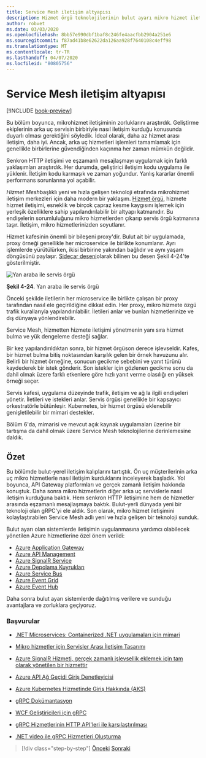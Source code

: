 ```yaml
---
title: Service Mesh iletişim altyapısı
description: Hizmet örgü teknolojilerinin bulut ayarı mikro hizmet iletişimini nasıl kolaylaştırdığını öğrenin
author: robvet
ms.date: 03/03/2020
ms.openlocfilehash: 8bb57e990dbf1baf8c246fe4aacfbb2904a251e6
ms.sourcegitcommit: f87ad41b8e62622da126aa928f7640108c4eff98
ms.translationtype: MT
ms.contentlocale: tr-TR
ms.lasthandoff: 04/07/2020
ms.locfileid: "80805756"
---
```

# <a name="service-mesh-communication-infrastructure"></a>Service Mesh iletişim altyapısı

[!INCLUDE [book-preview](../../../includes/book-preview.md)]

Bu bölüm boyunca, mikrohizmet iletişiminin zorluklarını araştırdık. Geliştirme ekiplerinin arka uç servisin birbiriyle nasıl iletişim kurduğu konusunda duyarlı olması gerektiğini söyledik. İdeal olarak, daha az hizmet arası iletişim, daha iyi. Ancak, arka uç hizmetleri işlemleri tamamlamak için genellikle birbirlerine güvendiğinden kaçınma her zaman mümkün değildir.

Senkron HTTP iletişimi ve eşzamanlı mesajlaşmayı uygulamak için farklı yaklaşımları araştırdık. Her durumda, geliştirici iletişim kodu uygulama ile yüklenir. İletişim kodu karmaşık ve zaman yoğundur. Yanlış kararlar önemli performans sorunlarına yol açabilir.

*Hizmet Mesh*başlıklı yeni ve hızla gelişen teknoloji etrafında mikrohizmet iletişim merkezleri için daha modern bir yaklaşım. [Hizmet örgü,](https://www.nginx.com/blog/what-is-a-service-mesh/) hizmete hizmet iletişimi, esneklik ve birçok çapraz kesme kaygısını işlemek için yerleşik özelliklere sahip yapılandırılabilir bir altyapı katmanıdır. Bu endişelerin sorumluluğunu mikro hizmetlerden çıkarıp servis örgü katmanına taşır. İletişim, mikro hizmetlerinizden soyutlanır.

Hizmet kafesinin önemli bir bileşeni proxy'dir. Bulut ait bir uygulamada, proxy örneği genellikle her microservice ile birlikte konumlanır. Ayrı işlemlerde yürütülürken, ikisi birbirine yakından bağlıdır ve aynı yaşam döngüsünü paylaşır. [Sidecar deseni](https://docs.microsoft.com/azure/architecture/patterns/sidecar)olarak bilinen bu desen Şekil 4-24'te gösterilmiştir.

![Yan araba ile servis örgü](./media/service-mesh-with-side-car.png)

**Şekil 4-24**. Yan araba ile servis örgü

Önceki şekilde iletilerin her microservice ile birlikte çalışan bir proxy tarafından nasıl ele geçirildiğine dikkat edin. Her proxy, mikro hizmete özgü trafik kurallarıyla yapılandırılabilir. İletileri anlar ve bunları hizmetlerinize ve dış dünyaya yönlendirebilir.

Service Mesh, hizmetten hizmete iletişimi yönetmenin yanı sıra hizmet bulma ve yük dengeleme desteği sağlar.

Bir kez yapılandırıldıktan sonra, bir hizmet örgüson derece işlevseldir. Kafes, bir hizmet bulma bitiş noktasından karşılık gelen bir örnek havuzunu alır. Belirli bir hizmet örneğine, sonucun gecikme sebebini ve yanıt türünü kaydederek bir istek gönderir. Son istekler için gözlenen gecikme sonu da dahil olmak üzere farklı etkenlere göre hızlı yanıt verme olasılığı en yüksek örneği seçer.

Servis kafesi, uygulama düzeyinde trafik, iletişim ve ağ la ilgili endişeleri yönetir. İletileri ve istekleri anlar. Servis örgüsi genellikle bir kapsayıcı orkestratörle bütünleşir. Kubernetes, bir hizmet örgüsü eklenebilir genişletilebilir bir mimari destekler.

Bölüm 6'da, mimarisi ve mevcut açık kaynak uygulamaları üzerine bir tartışma da dahil olmak üzere Service Mesh teknolojilerine derinlemesine daldık.

## <a name="summary"></a>Özet

Bu bölümde bulut-yerel iletişim kalıplarını tartıştık. Ön uç müşterilerinin arka uç mikro hizmetlerle nasıl iletişim kurduklarını inceleyerek başladık. Yol boyunca, API Gateway platformları ve gerçek zamanlı iletişim hakkında konuştuk. Daha sonra mikro hizmetlerin diğer arka uç servislerle nasıl iletişim kurduğuna baktık. Hem senkron HTTP iletişimine hem de hizmetler arasında eşzamanlı mesajlaşmaya baktık. Bulut-yerli dünyada yeni bir teknoloji olan gRPC'yi ele aldık. Son olarak, mikro hizmet iletişimini kolaylaştırabilen Service Mesh adlı yeni ve hızla gelişen bir teknoloji sunduk.

Bulut ayarı olan sistemlerde iletişimin uygulanmasına yardımcı olabilecek yönetilen Azure hizmetlerine özel önem verildi:

- [Azure Application Gateway](https://docs.microsoft.com/azure/application-gateway/overview)
- [Azure API Management](https://azure.microsoft.com/services/api-management/)
- [Azure SignalR Service](https://azure.microsoft.com/services/signalr-service/)
- [Azure Depolama Kuyrukları](https://docs.microsoft.com/azure/storage/queues/storage-queues-introduction)
- [Azure Service Bus](https://docs.microsoft.com/azure/service-bus-messaging/service-bus-messaging-overview)
- [Azure Event Grid](https://docs.microsoft.com/azure/event-grid/overview)
- [Azure Event Hub](https://azure.microsoft.com/services/event-hubs/)

Daha sonra bulut ayarı sistemlerde dağıtılmış verilere ve sunduğu avantajlara ve zorluklara geçiyoruz.

### <a name="references"></a>Başvurular

- [.NET Microservices: Containerized .NET uygulamaları için mimari](https://dotnet.microsoft.com/download/thank-you/microservices-architecture-ebook)

- [Mikro hizmetler için Servisler Arası İletişim Tasarımı](https://docs.microsoft.com/azure/architecture/microservices/design/interservice-communication)

- [Azure SignalR Hizmeti, gerçek zamanlı işlevsellik eklemek için tam olarak yönetilen bir hizmettir](https://azure.microsoft.com/blog/azure-signalr-service-a-fully-managed-service-to-add-real-time-functionality/)

- [Azure API Ağ Geçidi Giriş Denetleyicisi](https://azure.github.io/application-gateway-kubernetes-ingress/)

- [Azure Kubernetes Hizmetinde Giriş Hakkında (AKS)](https://vincentlauzon.com/2018/10/10/about-ingress-in-azure-kubernetes-service-aks/)

- [gRPC Dokümantasyon](https://grpc.io/docs/guides/)

- [WCF Geliştiricileri için gRPC](https://docs.microsoft.com/dotnet/architecture/grpc-for-wcf-developers/)

- [gRPC Hizmetlerinin HTTP API'leri ile karşılaştırılması](https://docs.microsoft.com/aspnet/core/grpc/comparison?view=aspnetcore-3.0)

- [.NET video ile gRPC Hizmetleri Oluşturma](https://channel9.msdn.com/Shows/The-Cloud-Native-Show/Building-Microservices-with-gRPC-and-NET)

>[!div class="step-by-step"]
>[Önceki](grpc.md)
>[Sonraki](database-per-microservice.md)

